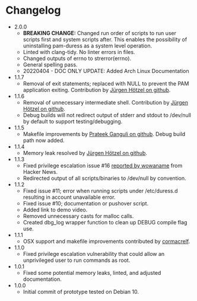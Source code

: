 # Changelog

- 2.0.0
  - **BREAKING CHANGE:** Changed run order of scripts to run user scripts first and system scripts after. This enables
    the possibility of uninstalling pam-duress as a system level operation.
  - Linted with clang-tidy. No linter errors in files.
  - Changed outputs of errno to strerror(errno).
  - General spelling pass.
  - 20220404 - DOC ONLY UPDATE: Added Arch Linux Documentation
- 1.1.7
  - Removal of exit statements; replaced with NULL to prevent the PAM application exiting. Contribution by
    [Jürgen Hötzel on github](https://github.com/juergenhoetzel).
- 1.1.6
  - Removal of unnecessary intermediate shell. Contribution by
    [Jürgen Hötzel on github](https://github.com/juergenhoetzel).
  - Debug builds will not redirect output of stderr and stdout to /dev/null by default to support testing/debugging.
- 1.1.5
  - Makefile improvements by [Prateek Ganguli on github](https://github.com/pganguli). Debug build path now added.
- 1.1.4
  - Memory leak resolved by [Jürgen Hötzel on github](https://github.com/juergenhoetzel).
- 1.1.3
  - Fixed privilege escalation issue #16 [reported by wowaname](https://news.ycombinator.com/item?id=28276200) from
    Hacker News.
  - Redirected output of all scripts/binaries to /dev/null by convention.
- 1.1.2
  - Fixed issue #11; error when running scripts under /etc/duress.d resulting in account unavailable error.
  - Fixed issue #10; documentation or pushover script.
  - Added link to demo video.
  - Removed unnecessary casts for malloc calls.
  - Created dbg_log wrapper function to clean up DEBUG compile flag use.
- 1.1.1
  - OSX support and makefile improvements contributed by [cormacrelf](https://github.com/cormacrelf).
- 1.1.0
  - Fixed privilege escalation vulnerability that could allow an unprivileged user to run commands as root.
- 1.0.1
  - Fixed some potential memory leaks, linted, and adjusted documentation.
- 1.0.0
  - Initial commit of prototype tested on Debian 10.
